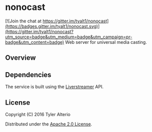 # nonocast

[![Join the chat at https://gitter.im/tyalt1/nonocast](https://badges.gitter.im/tyalt1/nonocast.svg)](https://gitter.im/tyalt1/nonocast?utm_source=badge&utm_medium=badge&utm_campaign=pr-badge&utm_content=badge)
Web server for universal media casting.

## Overview

## Dependencies

The service is built using the  [Liverstreamer](http://docs.livestreamer.io/) API.

## License

Copyright (C) 2016 Tyler Alterio

Distributed under the [Apache 2.0 License](http://www.apache.org/licenses/LICENSE-2.0.html).

